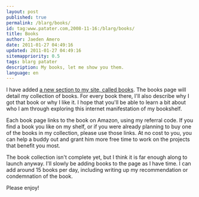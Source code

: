 ```yaml
---
layout: post
published: true
permalink: /blarg/books/
id: tag:www.patater.com,2008-11-16:/blarg/books/
title: Books
author: Jaeden Amero
date: 2011-01-27 04:49:16
updated: 2011-01-27 04:49:16
sitemappriority: 0.5
tags: blarg patater
description: My books, let me show you them.
language: en
---
```

<p>I have added <a href="/books">a new section to my site, called books</a>. The books page will detail my collection of books. For every book there, I'll also describe why I got that book or why I like it. I hope that you'll be able to learn a bit about who I am through exploring this internet manifestation of my bookshelf.</p>

<p>Each book page links to the book on Amazon, using my referral code. If you find a book you like on my shelf, or if you were already planning to buy one of the books in my collection, please use those links. At no cost to you, you can help a buddy out and grant him more free time to work on the projects that benefit you most.</p>

<p>The book collection isn't complete yet, but I think it is far enough along to launch anyway. I'll slowly be adding books to the page as I have time. I can add around 15 books per day, including writing up my recommendation or condemnation of the book.</p>

<p>Please enjoy!</p>
